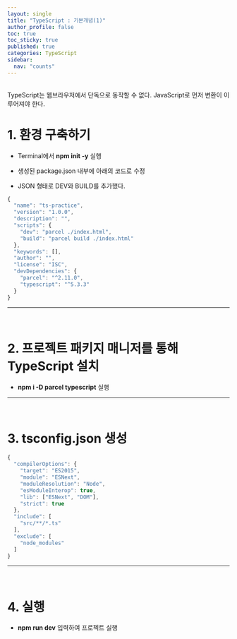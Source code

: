 ```yaml
---
layout: single
title: "TypeScript : 기본개념(1)"
author_profile: false
toc: true
toc_sticky: true
published: true
categories: TypeScript
sidebar:
  nav: "counts"
---
```


<br>

<div class="notice--info">
TypeScript는 웹브라우저에서 단독으로 동작할 수 없다. JavaScript로 먼저 변환이 이루어져야 한다. 
</div>

# 1. 환경 구축하기

* Terminal에서 **npm init -y** 실행

* 생성된 package.json 내부에 아래의 코드로 수정
* JSON 형태로 DEV와 BUILD를 추가했다.

```javascript
{
  "name": "ts-practice",
  "version": "1.0.0",
  "description": "",
  "scripts": {
    "dev": "parcel ./index.html",
    "build": "parcel build ./index.html"
  },
  "keywords": [],
  "author": "",
  "license": "ISC",
  "devDependencies": {
    "parcel": "^2.11.0",
    "typescript": "^5.3.3"
  }
}
```

<hr>
<br>

# 2. 프로젝트 패키지 매니저를 통해 TypeScript 설치

* **npm i -D parcel typescript** 실행

<hr>
<br>


# 3. tsconfig.json 생성

```javascript
{
  "compilerOptions": {
    "target": "ES2015",
    "module": "ESNext",
    "moduleResolution": "Node",
    "esModuleInterop": true,
    "lib": ["ESNext", "DOM"],
    "strict": true
  },
  "include": [
    "src/**/*.ts"
  ],
  "exclude": [
    "node_modules"
  ]
}
```

<hr>
<br>

# 4. 실행

* **npm run dev** 입력하여 프로젝트 실행